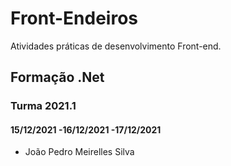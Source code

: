 # Front-Endeiros
 Atividades práticas de desenvolvimento Front-end.
## Formação .Net
### Turma 2021.1
#### 15/12/2021 -16/12/2021 -17/12/2021
- João Pedro Meirelles Silva

